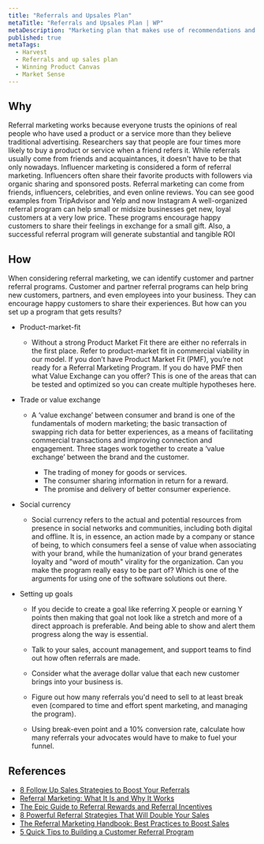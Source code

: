 ```yaml
---
title: "Referrals and Upsales Plan"
metaTitle: "Referrals and Upsales Plan | WP"
metaDescription: "Marketing plan that makes use of recommendations and word of mouth to grow the product's customer base through the networks of its existing customers while establishing customer loyalty. Also how to market higher sales to existing customers (up sales)"
published: true
metaTags:
  - Harvest
  - Referrals and up sales plan
  - Winning Product Canvas
  - Market Sense
---
```


## Why

Referral marketing works because everyone trusts the opinions of real people who have used a product or a service more than they believe traditional advertising. Researchers say that people are four times more likely to buy a product or service when a friend refers it. While referrals usually come from friends and acquaintances, it doesn't have to be that only nowadays. Influencer marketing is considered a form of referral marketing. Influencers often share their favorite products with followers via organic sharing and sponsored posts. Referral marketing can come from friends, influencers, celebrities, and even online reviews.
You can see good examples from TripAdvisor and Yelp and now Instagram
A well-organized referral program can help small or midsize businesses get new, loyal customers at a very low price. These programs encourage happy customers to share their feelings in exchange for a small gift. Also, a successful referral program will generate substantial and tangible ROI

## How

When considering referral marketing, we can identify customer and partner referral programs. Customer and partner referral programs can help bring new customers, partners, and even employees into your business. They can encourage happy customers to share their experiences. But how can you set up a program that gets results?

- Product-market-fit

  - Without a strong Product Market Fit there are either no referrals in the first place. Refer to product-market fit in commercial viability in our model.
    If you don’t have Product Market Fit (PMF), you’re not ready for a Referral Marketing Program. If you do have PMF then what Value Exchange can you offer? This is one of the areas that can be tested and optimized so you can create multiple hypotheses here.

- Trade or value exchange

  - A ‘value exchange’ between consumer and brand is one of the fundamentals of modern marketing; the basic transaction of swapping rich data for better experiences, as a means of facilitating commercial transactions and improving connection and engagement. Three stages work together to create a ‘value exchange’ between the brand and the customer.

    - The trading of money for goods or services.
    - The consumer sharing information in return for a reward.
    - The promise and delivery of better consumer experience.

- Social currency

  - Social currency refers to the actual and potential resources from presence in social networks and communities, including both digital and offline. It is, in essence, an action made by a company or stance of being, to which consumers feel a sense of value when associating with your brand, while the humanization of your brand generates loyalty and "word of mouth" virality for the organization.
    Can you make the program really easy to be part of? Which is one of the arguments for using one of the software solutions out there.

- Setting up goals

  - If you decide to create a goal like referring X people or earning Y points then making that goal not look like a stretch and more of a direct approach is preferable. And being able to show and alert them progress along the way is essential.

  - Talk to your sales, account management, and support teams to find out how often referrals are made.
  - Consider what the average dollar value that each new customer brings into your business is.
  - Figure out how many referrals you'd need to sell to at least break even (compared to time and effort spent marketing, and managing the program).
  - Using break-even point and a 10% conversion rate, calculate how many referrals your advocates would have to make to fuel your funnel.

## References

- [8 Follow Up Sales Strategies to Boost Your Referrals](https://blog.closeriq.com/2018/10/increase-sales-referrals-follow-up/)
- [Referral Marketing: What It Is and Why It Works](https://www.springboard.com/blog/referral-marketing-what-it-is-and-why-it-works/)
- [The Epic Guide to Referral Rewards and Referral Incentives](https://referralrock.com/blog/5-customer-incentives-referral-programs/)
- [8 Powerful Referral Strategies That Will Double Your Sales](https://blog.hubspot.com/sales/referral-strategies-double-sales)
- [The Referral Marketing Handbook: Best Practices to Boost Sales](https://www.getambassador.com/blog/referral-marketing-best-practices-handbook)
- [5 Quick Tips to Building a Customer Referral Program](https://blog.hubspot.com/customers/building-customer-referral-program)
